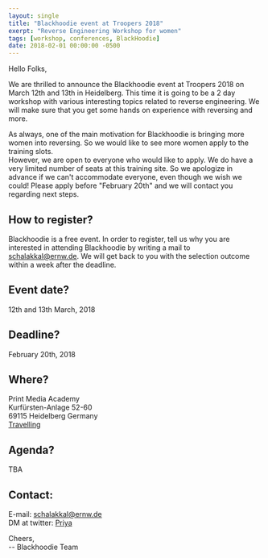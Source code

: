 ```yaml
---
layout: single
title: "Blackhoodie event at Troopers 2018"
exerpt: "Reverse Engineering Workshop for women"
tags: [workshop, conferences, BlackHoodie]
date: 2018-02-01 00:00:00 -0500
---
```


Hello Folks,

We are thrilled to announce the Blackhoodie event at Troopers 2018 on March 12th and 13th in Heidelberg. This time it is going to be a 2 day workshop with various interesting topics related to reverse engineering.
We will make sure that you get some hands on experience with reversing and more.

As always, one of the main motivation for Blackhoodie is bringing more women into reversing. So we would like to see more women apply to the training slots.  
However, we are open to everyone who would like to apply. We do have a very limited number of seats at this training site. So we apologize in advance if we can't accommodate everyone, even though we wish we could!
Please apply before "February 20th" and we will contact you regarding next steps.

How to register?
---------------------------
Blackhoodie is a free event.
In order to register, tell us why you are interested in attending Blackhoodie by writing a mail to [schalakkal@ernw.de](mailto:schalakkal@ernw.de).
We will get back to you with the selection outcome within a week after the deadline.

Event date?
---------------------------
12th and 13th March, 2018

Deadline?
---------------------------
February 20th, 2018

Where?
---------------------------
Print Media Academy  
Kurfürsten-Anlage 52-60  
69115 Heidelberg Germany  
[Travelling](https://troopers.de/travel/)

Agenda?
---------------------------
TBA

Contact:
---------------------------
E-mail: [schalakkal@ernw.de](mailto:schalakkal@ernw.de)  
DM at twitter: [Priya](https://twitter.com/priyachalakkal)


Cheers,  
-- Blackhoodie Team

